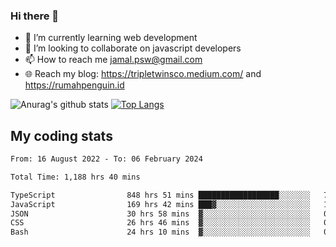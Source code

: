 ### Hi there 👋

<!--
**padepokanpenguin/padepokanpenguin** is a ✨ _special_ ✨ repository because its `README.md` (this file) appears on your GitHub profile.
-->

- 🌱 I’m currently learning  web development
- 👯 I’m looking to collaborate on javascript developers
- 📫 How to reach me jamal.psw@gmail.com
- 🌐 Reach my blog:
   https://tripletwinsco.medium.com/ and
   https://rumahpenguin.id

![Anurag's github stats](https://github-readme-stats.vercel.app/api?username=padepokanpenguin&count_private=true&disable_animations=false&show_icons=true&theme=default)
[![Top Langs](https://github-readme-stats.vercel.app/api/top-langs/?username=padepokanpenguin&theme=default&layout=compact)](https://github.com/padepokanpenguin)

## My coding stats

<!--START_SECTION:waka-->

```txt
From: 16 August 2022 - To: 06 February 2024

Total Time: 1,188 hrs 40 mins

TypeScript                848 hrs 51 mins ██████████████████░░░░░░░   71.41 %
JavaScript                169 hrs 42 mins ███▓░░░░░░░░░░░░░░░░░░░░░   14.28 %
JSON                      30 hrs 58 mins  ▓░░░░░░░░░░░░░░░░░░░░░░░░   02.61 %
CSS                       26 hrs 46 mins  ▓░░░░░░░░░░░░░░░░░░░░░░░░   02.25 %
Bash                      24 hrs 10 mins  ▓░░░░░░░░░░░░░░░░░░░░░░░░   02.03 %
```

<!--END_SECTION:waka-->


